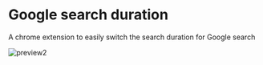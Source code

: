 # Google search duration

A chrome extension to easily switch the search duration for Google search

![preview2](https://cloud.githubusercontent.com/assets/3944720/25312326/2e02f86e-2834-11e7-9d10-59c844cbc32e.gif)



